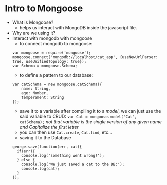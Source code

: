 # Intro to Mongoose      

  * What is Mongoose?
    - helps us interact with MongoDB inside the javascript file.
  * Why are we using it?
  * Interact with mongodb with mongoose
    - to connect mongodb to mongoose:
    ```
    var mongoose = require('mongoose');
    mongoose.connect('mongodb://localhost/cat_app', {useNewUrlParser: true, useUnifiedTopology: true});
    var Schema = mongoose.Schema;
    ```
    - to define a pattern to our database:
    ```
    var catSchema = new mongoose.catSchema({
        name: String,
        age: Number,
        temperament: String
    });
    ```
    - save it to a variable after compiling it to a *model*, we can just use the said variable to CRUD:
    `var Cat = mongoose.model('Cat', catSchema);` *not that variable is the single version of any given name and Capitalize the first letter*
    - you can then use `Cat.create`, `Cat.find`, etc...
    - saving it to the Database
    ```
    george.save(function(err, cat){
      if(err){
        console.log('something went wrong!');
      } else {
        console.log('We just saved a cat to the DB:');
        console.log(cat);
      }
    });
    ```
